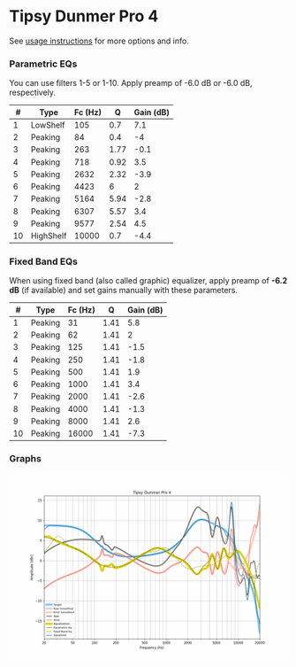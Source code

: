 # Tipsy Dunmer Pro 4
See [usage instructions](https://github.com/jaakkopasanen/AutoEq#usage) for more options and info.

### Parametric EQs
You can use filters 1-5 or 1-10. Apply preamp of -6.0 dB or -6.0 dB, respectively.

|   # | Type      |   Fc (Hz) |    Q |   Gain (dB) |
|-----|-----------|-----------|------|-------------|
|   1 | LowShelf  |       105 | 0.7  |         7.1 |
|   2 | Peaking   |        84 | 0.4  |        -4   |
|   3 | Peaking   |       263 | 1.77 |        -0.1 |
|   4 | Peaking   |       718 | 0.92 |         3.5 |
|   5 | Peaking   |      2632 | 2.32 |        -3.9 |
|   6 | Peaking   |      4423 | 6    |         2   |
|   7 | Peaking   |      5164 | 5.94 |        -2.8 |
|   8 | Peaking   |      6307 | 5.57 |         3.4 |
|   9 | Peaking   |      9577 | 2.54 |         4.5 |
|  10 | HighShelf |     10000 | 0.7  |        -4.4 |

### Fixed Band EQs
When using fixed band (also called graphic) equalizer, apply preamp of **-6.2 dB** (if available) and set gains manually with these parameters.

|   # | Type    |   Fc (Hz) |    Q |   Gain (dB) |
|-----|---------|-----------|------|-------------|
|   1 | Peaking |        31 | 1.41 |         5.8 |
|   2 | Peaking |        62 | 1.41 |         2   |
|   3 | Peaking |       125 | 1.41 |        -1.5 |
|   4 | Peaking |       250 | 1.41 |        -1.8 |
|   5 | Peaking |       500 | 1.41 |         1.9 |
|   6 | Peaking |      1000 | 1.41 |         3.4 |
|   7 | Peaking |      2000 | 1.41 |        -2.6 |
|   8 | Peaking |      4000 | 1.41 |        -1.3 |
|   9 | Peaking |      8000 | 1.41 |         2.6 |
|  10 | Peaking |     16000 | 1.41 |        -7.3 |

### Graphs
![](./Tipsy%20Dunmer%20Pro%204.png)
